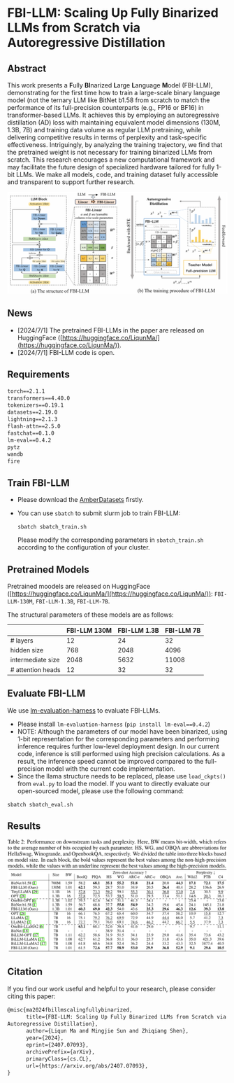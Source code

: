 # FBI-LLM: Scaling Up Fully Binarized LLMs from Scratch via Autoregressive Distillation

## Abstract
This work presents a **F**ully **BI**narized **L**arge **L**anguage **M**odel (FBI-LLM), demonstrating for the first time how to train a large-scale binary language model (not the ternary LLM like BitNet b1.58 from scratch to match the performance of its full-precision counterparts (e.g., FP16 or BF16) in transformer-based LLMs. It achieves this by employing an autoregressive distillation (AD) loss with maintaining equivalent model dimensions (130M, 1.3B, 7B) and training data volume as regular LLM pretraining, while delivering competitive results in terms of perplexity and task-specific effectiveness. Intriguingly, by analyzing the training trajectory, we find that the pretrained weight is not necessary for training binarized LLMs from scratch. This research encourages a new computational framework and may facilitate the future design of specialized hardware tailored for fully 1-bit LLMs. We make all models, code, and training dataset fully accessible and transparent to support further research.

![image](https://github.com/LiqunMa/FBI-LLM/blob/main/figures/structure_and_training_procedure.png)

## News
- [2024/7/1] The pretrained FBI-LLMs in the paper are released on HuggingFace ([https://huggingface.co/LiqunMa/](https://huggingface.co/LiqunMa/)).
- [2024/7/1] FBI-LLM code is open.

## Requirements
```
torch==2.1.1
transformers==4.40.0
tokenizers==0.19.1
datasets==2.19.0
lightning==2.1.3
flash-attn==2.5.0
fastchat==0.1.0
lm-eval==0.4.2
pytz
wandb
fire
```

## Train FBI-LLM
- Please download the [AmberDatasets](https://huggingface.co/datasets/LLM360/AmberDatasets) firstly.
- You can use `sbatch` to submit slurm job to train FBI-LLM:
  ```
  sbatch sbatch_train.sh
  ```
  
  Please modify the corresponding parameters in `sbatch_train.sh` according to the configuration of your cluster.

## Pretrained Models
Pretrained moodels are released on HuggingFace ([https://huggingface.co/LiqunMa/](https://huggingface.co/LiqunMa/)): `FBI-LLM-130M`, `FBI-LLM-1.3B`, `FBI-LLM-7B`.

The structural parameters of these models are as follows:

|      | FBI-LLM 130M | FBI-LLM 1.3B | FBI-LLM 7B |
| ----------- | ----------- |----------- |----------- |
| # layers      | 12          |  24      | 32         |
| hidden size   | 768        | 2048 | 4096 |
| intermediate size | 2048   | 5632 | 11008 |
| # attention heads | 12     |32    |32     |

## Evaluate FBI-LLM
We use [lm-evaluation-harness](https://github.com/EleutherAI/lm-evaluation-harness) to evaluate FBI-LLMs. 

- Please install `lm-evaluation-harness` (`pip install lm-eval==0.4.2`)
- NOTE: Although the parameters of our model have been binarized, using 1-bit representation for the corresponding parameters and performing inference requires further low-level deployment design. In our current code, inference is still performed using high precision calculations. As a result, the inference speed cannot be improved compared to the full-precision model with the current code implementation.
- Since the llama structure needs to be replaced, please use `load_ckpts()` from `eval.py` to load the model. If you want to directly evaluate our open-sourced model, please use the following command:
 ```
 sbatch sbatch_eval.sh
 ```

## Results
![image](https://github.com/LiqunMa/FBI-LLM/blob/main/figures/main_result.jpg)

## Citation
If you find our work useful and helpful to your research, please consider citing this paper:
```
@misc{ma2024fbillmscalingfullybinarized,
      title={FBI-LLM: Scaling Up Fully Binarized LLMs from Scratch via Autoregressive Distillation}, 
      author={Liqun Ma and Mingjie Sun and Zhiqiang Shen},
      year={2024},
      eprint={2407.07093},
      archivePrefix={arXiv},
      primaryClass={cs.CL},
      url={https://arxiv.org/abs/2407.07093}, 
}
```
